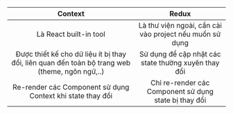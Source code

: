 |                                            Context                                             |                          Redux                          |
| :--------------------------------------------------------------------------------------------: | :-----------------------------------------------------: |
|                                     Là React built-in tool                                     | Là thư viện ngoài, cần cài vào project nếu muốn sử dụng |
| Được thiết kế cho dữ liệu ít bị thay đổi, liên quan đến toàn bộ trang web (theme, ngôn ngữ,..) |   Sử dụng để cập nhật các state thường xuyên thay đổi   |
|                   Re-render các Component sử dụng Context khi state thay đổi                   |  Chỉ re-render các Component sử dụng state bị thay đổi  |
